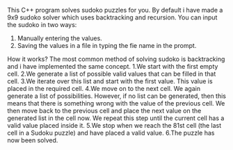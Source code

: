 This C++ program solves sudoko puzzles for you. By default i have made a 9x9 sudoko solver which uses backtracking and recursion.
You can input the sudoko in two ways:
 1. Manually entering the values.
 2. Saving the values in a file in typing the fie name in the prompt.
 
How it works?
The most common method of solving sudoko is backtracking and i have implemented the same concept.
 1.We start with the first empty cell.
 2.We generate a list of possible valid values that can be filled in that cell.
 3.We iterate over this list and start with the first value. This value is placed in the required cell.
 4.We move on to the next cell. We again generate a list of possibilities. However, if no list can be generated, then this means that        there is something wrong with the value of the previous cell. We then move back to the previous cell and place the next value on the      generated list in the cell now. We repeat this step until the current cell has a valid value placed inside it.
 5.We stop when we reach the 81st cell (the last cell in a Sudoku puzzle) and have placed a valid value.
 6.The puzzle has now been solved.
 
